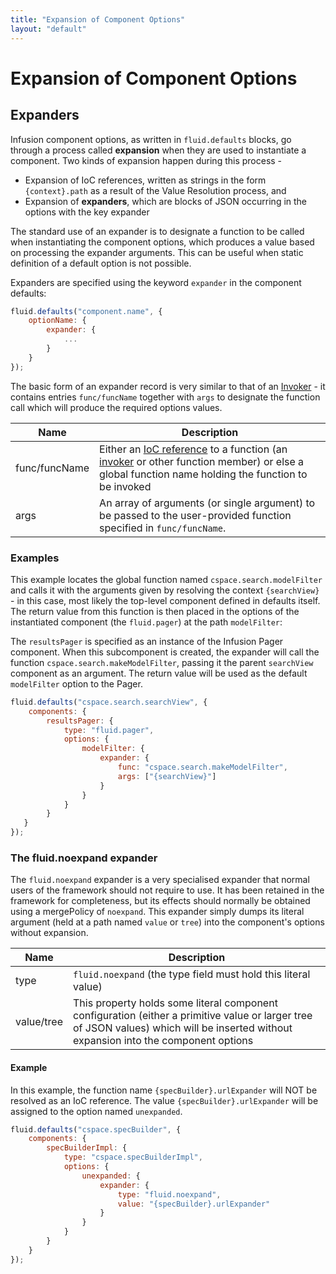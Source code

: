 ```yaml
---
title: "Expansion of Component Options"
layout: "default"
---
```


# Expansion of Component Options #

## Expanders ##

Infusion component options, as written in `fluid.defaults` blocks, go through a process called **expansion** when they are used to instantiate a component. Two kinds of expansion happen during this process -

* Expansion of IoC references, written as strings in the form `{context}.path` as a result of the Value Resolution process, and
* Expansion of **expanders**, which are blocks of JSON occurring in the options with the key expander

The standard use of an expander is to designate a function to be called when instantiating the component options, which produces a value based on processing the expander arguments. This can be useful when static definition of a default option is not possible.

Expanders are specified using the keyword `expander` in the component defaults:

```javascript
fluid.defaults("component.name", {
    optionName: {
        expander: {
            ...
        }
    }
});
```

The basic form of an expander record is very similar to that of an [Invoker](Invokers.md) - it contains entries `func/funcName` together with `args` to designate the function call which will produce the required options values.

<table>
    <thead>
        <tr>
            <th>Name</th>
            <th>Description</th>
        </tr>
    </thead>
    <tbody>
        <tr>
            <td>func/funcName</td>
            <td>
                Either an <a href="IoCReferences.md">IoC reference</a> to a function (an <a href="Invokers.md">invoker</a> or other function member) or else a global function name holding the function to be invoked
            </td>
        </tr>
        <tr>
            <td>args</td>
            <td>
                An array of arguments (or single argument) to be passed to the user-provided function specified in <code>func/funcName</code>.
            </td>
        </tr>
    </tbody>
</table>

### Examples ###

This example locates the global function named `cspace.search.modelFilter` and calls it with the arguments given by resolving the context `{searchView}` - in this case, most likely the top-level component defined in defaults itself. The return value from this function is then placed in the options of the instantiated component (the `fluid.pager`) at the path `modelFilter`:

The `resultsPager` is specified as an instance of the Infusion Pager component. When this subcomponent is created, the expander will call the function `cspace.search.makeModelFilter`, passing it the parent `searchView` component as an argument. The return value will be used as the default `modelFilter` option to the Pager.

```javascript
fluid.defaults("cspace.search.searchView", {
    components: {
        resultsPager: {
            type: "fluid.pager",
            options: {
                modelFilter: {
                    expander: {
                        func: "cspace.search.makeModelFilter",
                        args: ["{searchView}"]
                    }
                }
            }
        }
   }
});
```

### The fluid.noexpand expander ###

The `fluid.noexpand` expander is a very specialised expander that normal users of the framework should not require to use. It has been retained in the framework for completeness, but its effects should normally be obtained using a mergePolicy of `noexpand`. This expander simply dumps its literal argument (held at a path named `value` or `tree`) into the component's options without expansion.

<table>
    <thead>
        <tr>
            <th>Name</th>
            <th>Description</th>
        </tr>
    </thead>
    <tbody>
        <tr>
            <td>type</td>
            <td>
                <code>fluid.noexpand</code> (the type field must hold this literal value)
            </td>
        </tr>
        <tr>
            <td>value/tree</td>
            <td>
                This property holds some literal component configuration (either a primitive value or larger tree of JSON values) which will be inserted without expansion into the component options
            </td>
        </tr>
    </tbody>
</table>

#### Example #####

In this example, the function name `{specBuilder}.urlExpander` will NOT be resolved as an IoC reference. The value `{specBuilder}.urlExpander` will be assigned to the option named `unexpanded`.

```javascript
fluid.defaults("cspace.specBuilder", {
    components: {
        specBuilderImpl: {
            type: "cspace.specBuilderImpl",
            options: {
                unexpanded: {
                    expander: {
                        type: "fluid.noexpand",
                        value: "{specBuilder}.urlExpander"
                    }
                }
            }
        }
    }
});
```


